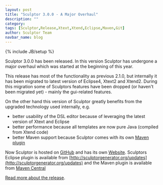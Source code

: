```yaml
---
layout: post
title: "Sculptor 3.0.0 - A Major Overhaul"
description: ""
category: 
tags: [Sculptor,Release,Xtext,Xtend,Eclipse,Maven,Git]
author: Sculptor Team
navbar_name: blog
---
```

{% include JB/setup %}

Sculptor 3.0.0 has been released. In this version Sculptor has undergone a major overhaul which was started at the beginning of this year.

This release has most of the functionality as previous 2.1.0, but internally it has been migrated to latest version of Eclipse4, Xtext2 and Xtend2. During this migration some of Sculptors features have been dropped (or haven't been migrated yet) - mainly the gui-related features.

On the other hand this version of Sculptor greatly benefits from the upgraded technology used internally, e.g.

* better usability of the DSL editor because of leveraging the latest version of Xtext and Eclipse
* better performance because all templates are now pure Java (compiled from Xtend code)
* better Maven support because Sculptor comes with its own [Maven plugin][2]

Now Sculptor is hosted on [GitHub](https://github.com/sculptor) and has its own [Website](http://sculptorgenerator.org).
Sculptors Eclipse plugin is available from [http://sculptorgenerator.org/updates](http://sculptorgenerator.org/updates) and the Maven plugin is available from [Maven Central](http://search.maven.org/#search%7Cga%7C1%7Cg%3A%22org.sculptorgenerator%22)


[Read more about the release][1].

   [1]: /documentation/whats-new#version-300
   [2]: /documentation/maven-plugin
